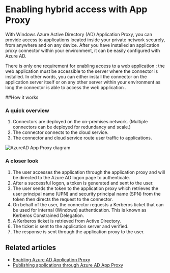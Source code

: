<properties
	pageTitle="Enabling hybrid access with App Proxy| Windows Azure"
	description="Enable access to apps that are running inside your private network from outside your network though Azure Active Directory."
	services="active-directory"
	documentationCenter=""
	authors="femila"
	manager="stevenpo"
	editor=""/>

<tags
	ms.service="active-directory"
	ms.date="10/16/2015"
	wacn.date=""/>

# Enabling hybrid access with App Proxy
With Windows Azure Active Directory (AD) Application Proxy, you can provide access to applications located inside your private network securely, from anywhere and on any device. After you have installed an application proxy connector within your environment, it can be easily configured with Azure AD.

<!-- deleted by customization
There is only one requirement for enabling access to a web site: the web site must be accessible to the server where the connector is installed. In other words, you can either install the connector on the application server itself or on any other server within your environment as long the connector is able to access the web site.
-->
<!-- keep by customization: begin -->
There is only one requirement for enabling access to a web <!-- deleted by customization site --><!-- keep by customization: begin --> application <!-- keep by customization: end -->: the web <!-- deleted by customization site --><!-- keep by customization: begin --> application <!-- keep by customization: end --> must be accessible to the server where the connector is installed. In other words, you can either install the connector on the application server itself or on any other server within your environment as long the connector is able to access the web <!-- deleted by customization site --><!-- keep by customization: begin --> application <!-- keep by customization: end -->.
<!-- keep by customization: end -->

##How it works
### A quick overview
1. Connectors are deployed on the on-premises network. (Multiple connectors can be deployed for redundancy and scale.)
2. The connector connects to the cloud service.
3. The connector and cloud service route user traffic to applications.

 ![AzureAD App Proxy diagram](./media/active-directory-appssoaccess-whatis/azureappproxxy.png)

### A closer look
1. The user accesses the application through the application proxy and will be directed to the Azure AD logon page to authenticate.
2. After a successful logon, a token is generated and sent to the user.
3. The user sends the token to the application proxy which retrieves the user principal name (UPN) and security principal name (SPN) from the token then directs the request to the connector.
4. On behalf of the user, the connector requests a Kerberos ticket that can be used for internal (Windows) authentication. This is known as Kerberos Constrained Delegation.
5. A Kerberos ticket is retrieved from Active Directory.
6. The ticket is sent to the application server and verified.
7. The response is sent through the application proxy to the user.

## Related articles
- [Enabling Azure AD Application Proxy](/documentation/articles/active-directory-application-proxy-enable#step-1-enable-application-proxy-in-azure-ad)
- [Publishing applications through Azure AD App Proxy](/documentation/articles/active-directory-application-proxy-publish)
